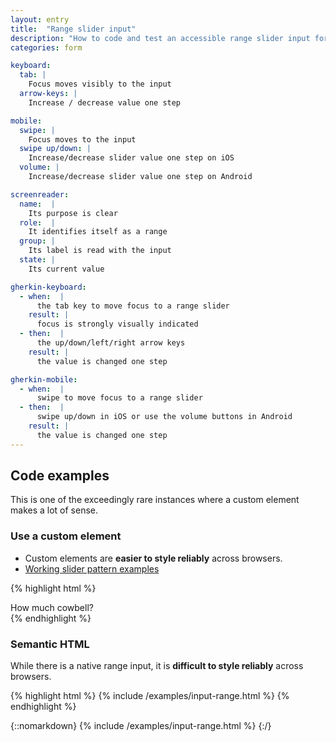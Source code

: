```yaml
---
layout: entry
title:  "Range slider input"
description: "How to code and test an accessible range slider input for Web"
categories: form

keyboard:
  tab: |
    Focus moves visibly to the input
  arrow-keys: |
    Increase / decrease value one step

mobile:
  swipe: |
    Focus moves to the input
  swipe up/down: |
    Increase/decrease slider value one step on iOS
  volume: |
    Increase/decrease slider value one step on Android

screenreader:
  name:  |
    Its purpose is clear
  role:  |
    It identifies itself as a range
  group: |
    Its label is read with the input
  state: |
    Its current value

gherkin-keyboard: 
  - when:  |
      the tab key to move focus to a range slider
    result: |
      focus is strongly visually indicated
  - then:  |
      the up/down/left/right arrow keys
    result: |
      the value is changed one step

gherkin-mobile:
  - when:  |
      swipe to move focus to a range slider
  - then:  |
      swipe up/down in iOS or use the volume buttons in Android
    result: |
      the value is changed one step
---
```


## Code examples

This is one of the exceedingly rare instances where a custom element makes a lot of sense.

### Use a custom element

- Custom elements are **easier to style reliably** across browsers.
- [Working slider pattern examples](https://www.w3.org/WAI/ARIA/apg/patterns/slider/)


{% highlight html %}
<div id="range-label">
  How much cowbell?
</div>
<div class="track">
  <div id="thumb"
       role="slider"
       tabindex="0"
       aria-valuemin="0"
       aria-valuenow="10"
       aria-valuemax="11"
       aria-labelledby="range-label">
  </div>
</div>
{% endhighlight %}


### Semantic HTML

While there is a native range input, it is **difficult to style reliably** across browsers.

{% highlight html %}
{% include /examples/input-range.html %}
{% endhighlight %}

{::nomarkdown}
<example>
{% include /examples/input-range.html %}
</example>
{:/}